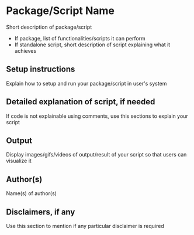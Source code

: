 # Package/Script Name

Short description of package/script

- If package, list of functionalities/scripts it can perform
- If standalone script, short description of script explaining what it achieves

## Setup instructions

Explain how to setup and run your package/script in user's system

## Detailed explanation of script, if needed

If code is not explainable using comments, use this sections to explain your script

## Output

Display images/gifs/videos of output/result of your script so that users can visualize it

## Author(s)

Name(s) of author(s)

## Disclaimers, if any

Use this section to mention if any particular disclaimer is required

